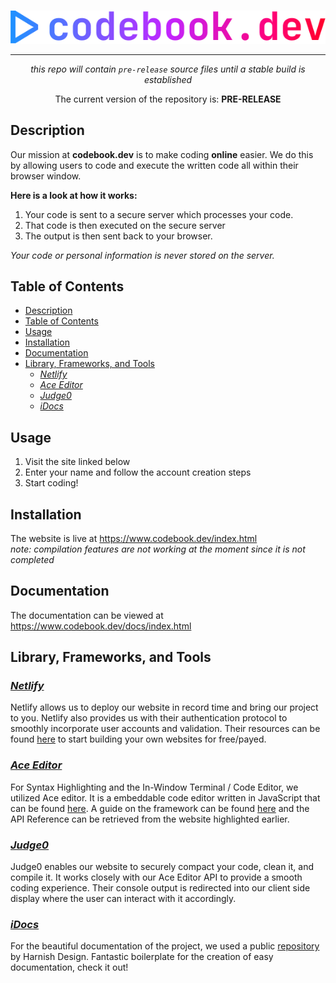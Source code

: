 <br>
<p align=center><img src="images/logo.png"></p>
<hr>
<p align=center><i>this repo will contain <code>pre-release</code> source files until a stable build is established</i></p>

<p align=center>The current version of the repository is: <strong>PRE-RELEASE</strong></p>

## Description
Our mission at **codebook.dev** is to make coding **online** easier.
We do this by allowing users to code and execute the written code all within their browser window.<br>

**Here is a look at how it works:**

1. Your code is sent to a secure server which processes your code. 
2. That code is then executed on the secure server
3. The output is then sent back to your browser. <br>

*Your code or personal information is never stored on the server.*

## Table of Contents

- [Description](#description)
- [Table of Contents](#table-of-contents)
- [Usage](#usage)
- [Installation](#installation)
- [Documentation](#documentation)
- [Library, Frameworks, and Tools](#library-frameworks-and-tools)
  - [*Netlify*](#netlify)
  - [*Ace Editor*](#ace-editor)
  - [*Judge0*](#judge0)
  - [*iDocs*](#idocs)

## Usage
1. Visit the site linked below
2. Enter your name and follow the account creation steps
3. Start coding!

## Installation
The website is live at https://www.codebook.dev/index.html <br>*note: compilation features are not working at the moment since it is not completed*
## Documentation
The documentation can be viewed at https://www.codebook.dev/docs/index.html
## Library, Frameworks, and Tools

### [*Netlify*](https://www.netlify.com/)
Netlify allows us to deploy our website in record time and bring our project to you. Netlify also provides us with their authentication protocol to smoothly incorporate user accounts and validation. Their resources can be found [here](https://www.netlify.com/) to start building your own websites for free/payed.

### [*Ace Editor*](https://ace.c9.io/)
For Syntax Highlighting and the In-Window Terminal / Code Editor, we utilized Ace editor. It is a embeddable code editor written in JavaScript that can be found [here](https://ace.c9.io/). A guide on the framework can be found [here](https://ace.c9.io/#nav=howto) and the API Reference can be retrieved from the website highlighted earlier. 

### [*Judge0*](https://judge0.com/)
Judge0 enables our website to securely compact your code, clean it, and compile it. It works closely with our Ace Editor API to provide a smooth coding experience. Their console output is redirected into our client side display where the user can interact with it accordingly.

### [*iDocs*](https://harnishdesign.net/demo/html/idocs/help/)
For the beautiful documentation of the project, we used a public [repository](https://harnishdesign.net/demo/html/idocs/help/) by Harnish Design. Fantastic boilerplate for the creation of easy documentation, check it out! 
